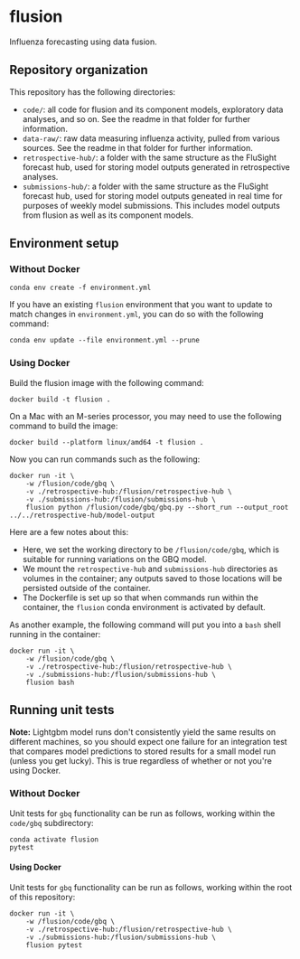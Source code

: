 # flusion

Influenza forecasting using data fusion.

## Repository organization

This repository has the following directories:

- `code/`: all code for flusion and its component models, exploratory data analyses, and so on. See the readme in that folder for further information.
- `data-raw/`: raw data measuring influenza activity, pulled from various sources. See the readme in that folder for further information.
- `retrospective-hub/`: a folder with the same structure as the FluSight forecast hub, used for storing model outputs generated in retrospective analyses.
- `submissions-hub/`: a folder with the same structure as the FluSight forecast hub, used for storing model outputs geneated in real time for purposes of weekly model submissions. This includes model outputs from flusion as well as its component models.

## Environment setup

### Without Docker

```
conda env create -f environment.yml
```

If you have an existing `flusion` environment that you want to update to match changes in `environment.yml`, you can do so with the following command:

```
conda env update --file environment.yml --prune
```

### Using Docker

Build the flusion image with the following command:

```
docker build -t flusion .
```

On a Mac with an M-series processor, you may need to use the following command to build the image:

```
docker build --platform linux/amd64 -t flusion .
```

Now you can run commands such as the following:
```
docker run -it \
    -w /flusion/code/gbq \
    -v ./retrospective-hub:/flusion/retrospective-hub \
    -v ./submissions-hub:/flusion/submissions-hub \
    flusion python /flusion/code/gbq/gbq.py --short_run --output_root ../../retrospective-hub/model-output
```

Here are a few notes about this:

- Here, we set the working directory to be `/flusion/code/gbq`, which is suitable for running variations on the GBQ model.
- We mount the `retrospective-hub` and `submissions-hub` directories as volumes in the container; any outputs saved to those locations will be persisted outside of the container.
- The Dockerfile is set up so that when commands run within the container, the `flusion` conda environment is activated by default.

As another example, the following command will put you into a `bash` shell running in the container:
```
docker run -it \
    -w /flusion/code/gbq \
    -v ./retrospective-hub:/flusion/retrospective-hub \
    -v ./submissions-hub:/flusion/submissions-hub \
    flusion bash
```

## Running unit tests

**Note:** Lightgbm model runs don't consistently yield the same results on different machines, so you should expect one failure for an integration test that compares model predictions to stored results for a small model run (unless you get lucky). This is true regardless of whether or not you're using Docker.

### Without Docker

Unit tests for `gbq` functionality can be run as follows, working within the `code/gbq` subdirectory:

```
conda activate flusion
pytest
```

#### Using Docker

Unit tests for `gbq` functionality can be run as follows, working within the root of this repository:

```
docker run -it \
    -w /flusion/code/gbq \
    -v ./retrospective-hub:/flusion/retrospective-hub \
    -v ./submissions-hub:/flusion/submissions-hub \
    flusion pytest
```

